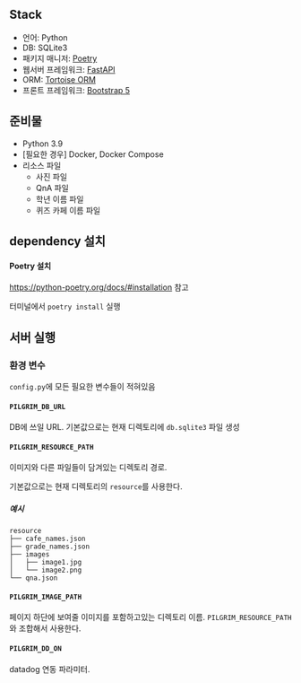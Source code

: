 ## Stack

- 언어: Python
- DB: SQLite3
- 패키지 매니저: [Poetry](https://python-poetry.org/)
- 웹서버 프레임워크: [FastAPI](https://fastapi.tiangolo.com/ko/)
- ORM: [Tortoise ORM](https://tortoise-orm.readthedocs.io/en/latest/)
- 프론트 프레임워크: [Bootstrap 5](https://getbootstrap.com/)

## 준비물

- Python 3.9
- \[필요한 경우\] Docker, Docker Compose
- 리소스 파일
  - 사진 파일
  - QnA 파일
  - 학년 이름 파일
  - 퀴즈 카페 이름 파일

## dependency 설치

#### Poetry 설치

https://python-poetry.org/docs/#installation 참고

터미널에서 `poetry install` 실행

## 서버 실행

### 환경 변수

`config.py`에 모든 필요한 변수들이 적혀있음

#### `PILGRIM_DB_URL`

DB에 쓰일 URL. 기본값으로는 현재 디렉토리에 `db.sqlite3` 파일 생성

#### `PILGRIM_RESOURCE_PATH`

이미지와 다른 파일들이 담겨있는 디렉토리 경로.

기본값으로는 현재 디렉토리의 `resource`를 사용한다.

##### 예시

```
resource
├── cafe_names.json
├── grade_names.json
├── images
│   ├── image1.jpg
│   └── image2.png
└── qna.json
```

#### `PILGRIM_IMAGE_PATH`

페이지 하단에 보여줄 이미지를 포함하고있는 디렉토리 이름.
`PILGRIM_RESOURCE_PATH` 와 조합해서 사용한다.

#### `PILGRIM_DD_ON`

datadog 연동 파라미터.
